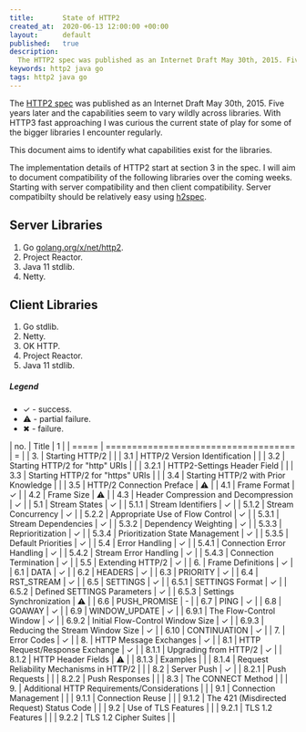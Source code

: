 ```yaml
---
title:       State of HTTP2
created_at:  2020-06-13 12:00:00 +00:00
layout:      default
published:   true
description:
  The HTTP2 spec was published as an Internet Draft May 30th, 2015. Five years later and the capabilities seem to vary wildly across libraries. With HTTP3 fast approaching I was curious the current state of play for some of the bigger libraries I encounter regularly.
keywords: http2 java go
tags: http2 java go
---
```


The [HTTP2 spec](https://http2.github.io/http2-spec/) was published as an Internet Draft May 30th, 2015. Five years later and the capabilities seem to vary wildly across libraries. With HTTP3 fast approaching I was curious the current state of play for some of the bigger libraries I encounter regularly.

This document aims to identify what capabilities exist for the libraries.

The implementation details of HTTP2 start at section 3 in the spec. I will aim to document compatibility of the following libraries over the coming weeks. Starting with server compatibility and then client compatibility. Server compatibilty should be relatively easy using [h2spec](https://github.com/summerwind/h2spec).

## Server Libraries

1. Go [golang.org/x/net/http2](https://github.com/nfisher/http2-compat/blob/master/gostdlib/server.go).
1. Project Reactor.
1. Java 11 stdlib.
1. Netty.

## Client Libraries

1. Go stdlib.
1. Netty.
1. OK HTTP.
1. Project Reactor.
1. Java 11 stdlib.

##### Legend
* ✓ - success.
* ⚠ - partial failure.
* ✖ - failure.

| no.   | Title                                | 1 |
| ===== | ==================================== | = |
| 3.    | Starting HTTP/2                      |   |
| 3.1   | HTTP/2 Version Identification        |   |
| 3.2   | Starting HTTP/2 for "http" URIs      |   |
| 3.2.1 | HTTP2-Settings Header Field          |   |
| 3.3   | Starting HTTP/2 for "https" URIs     |   |
| 3.4   | Starting HTTP/2 with Prior Knowledge |   |
| 3.5   | HTTP/2 Connection Preface            | ⚠ |
| 4.1   | Frame Format                         | ✓ |
| 4.2   | Frame Size                           | ⚠ |
| 4.3   | Header Compression and Decompression | ✓ |
| 5.1   | Stream States                        | ✓ |
| 5.1.1 | Stream Identifiers                   | ✓ |
| 5.1.2 | Stream Concurrency                   | ✓ |
| 5.2.2 | Appropriate Use of Flow Control      | ✓ |
| 5.3.1 | Stream Dependencies                  | ✓ |
| 5.3.2 | Dependency Weighting                 | ✓ |
| 5.3.3 | Reprioritization                     | ✓ |
| 5.3.4 | Prioritization State Management      | ✓ |
| 5.3.5 | Default Priorities                   | ✓ |
| 5.4   | Error Handling                       | ✓ |
| 5.4.1 | Connection Error Handling            | ✓ |
| 5.4.2 | Stream Error Handling                | ✓ |
| 5.4.3 | Connection Termination               | ✓ |
| 5.5   | Extending HTTP/2                     | ✓ |
| 6.    | Frame Definitions                    | ✓ |
| 6.1   | DATA                                 | ✓ |
| 6.2   | HEADERS                              | ✓ |
| 6.3   | PRIORITY                             | ✓ |
| 6.4   | RST_STREAM                           | ✓ |
| 6.5   | SETTINGS                             | ✓ |
| 6.5.1 | SETTINGS Format                      | ✓ |
| 6.5.2 | Defined SETTINGS Parameters          | ✓ |
| 6.5.3 | Settings Synchronization             | ⚠ |
| 6.6   | PUSH_PROMISE                         | - |
| 6.7   | PING                                 | ✓ |
| 6.8   | GOAWAY                               | ✓ |
| 6.9   | WINDOW_UPDATE                        | ✓ |
| 6.9.1 | The Flow-Control Window              | ✓ |
| 6.9.2 | Initial Flow-Control Window Size     | ✓ |
| 6.9.3 | Reducing the Stream Window Size      | ✓ |
| 6.10  | CONTINUATION                         | ✓ |
| 7.    | Error Codes                          | ✓ |
| 8.    | HTTP Message Exchanges               | ✓ |
| 8.1   | HTTP Request/Response Exchange       | ✓ |
| 8.1.1 | Upgrading from HTTP/2                | ✓ |
| 8.1.2 | HTTP Header Fields                   | ⚠ |
| 8.1.3 | Examples                             |   |
| 8.1.4 | Request Reliability Mechanisms in HTTP/2 |   |
| 8.2   | Server Push                          | ✓ |
| 8.2.1 | Push Requests                        |   |
| 8.2.2 | Push Responses                       |   |
| 8.3   | The CONNECT Method                   |   |
| 9.    | Additional HTTP Requirements/Considerations |   |
| 9.1   | Connection Management                |   |
| 9.1.1 | Connection Reuse                     |   |
| 9.1.2 | The 421 (Misdirected Request) Status Code |   |
| 9.2   | Use of TLS Features                  |   |
| 9.2.1 | TLS 1.2 Features                     |   |
| 9.2.2 | TLS 1.2 Cipher Suites                |   |